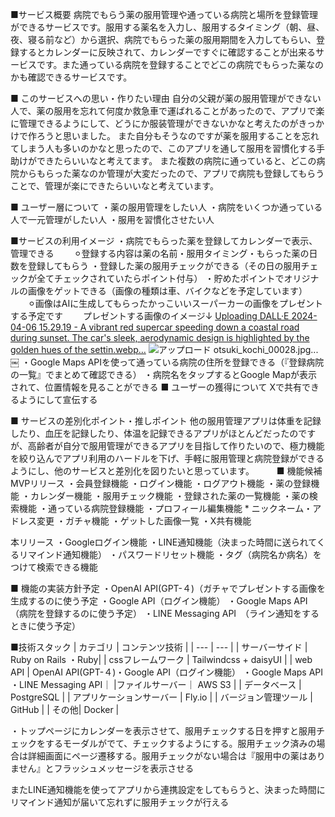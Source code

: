 ■サービス概要
病院でもらう薬の服用管理や通っている病院と場所を登録管理ができるサービスです。服用する薬名を入力し、服用するタイミング（朝、昼、夜、寝る前など）から選択、病院でもらった薬の服用期間を入力してもらい、登録するとカレンダーに反映されて、カレンダーですぐに確認することが出来るサービスです。また通っている病院を登録することでどこの病院でもらった薬なのかも確認できるサービスです。

■ このサービスへの思い・作りたい理由
自分の父親が薬の服用管理ができない人で、薬の服用を忘れて何度か救急車で運ばれることがあったので、アプリで楽に管理できるようにして、どうにか服装管理ができないかなと考えたのがきっかけで作ろうと思いました。
また自分もそうなのですが薬を服用することを忘れてしまう人も多いのかなと思ったので、このアプリを通して服用を習慣化する手助けができたらいいなと考えてます。
また複数の病院に通っていると、どこの病院からもらった薬なのか管理が大変だったので、アプリで病院も登録してもらうことで、管理が楽にできたらいいなと考えています。

■ ユーザー層について
・薬の服用管理をしたい人
・病院をいくつか通っている人で一元管理がしたい人
・服用を習慣化させたい人

■サービスの利用イメージ
・病院でもらった薬を登録してカレンダーで表示、管理できる
　　⚪︎登録する内容は薬の名前・服用タイミング・もらった薬の日数を登録してもらう
・登録した薬の服用チェックができる（その日の服用チェックが全てチェックされていたらポイント付与）
・貯めたポイントでオリジナルの画像をゲットできる（画像の種類は車、バイクなどを予定しています）
　　⚪︎画像はAIに生成してもらったかっこいいスーパーカーの画像をプレゼントする予定です
　　プレゼントする画像のイメージ↓
[Uploading DALL·E 2024-04-06 15.29.19 - A vibrant red supercar speeding down a coastal road during sunset. The car's sleek, aerodynamic design is highlighted by the golden hues of the settin.webp…]()
![アップロード otsuki_kochi_00028.jpg...]()
￼
・Google Maps APIを使って通っている病院の住所を登録できる（『登録病院の一覧』でまとめて確認できる）
・病院名をタップするとGoogle Mapが表示されて、位置情報を見ることができる
■ ユーザーの獲得について
Xで共有できるようにして宣伝する

■ サービスの差別化ポイント・推しポイント
他の服用管理アプリは体重を記録したり、血圧を記録したり、体温を記録できるアプリがほとんどだったのですが、高齢者が自分で服用管理ができるアプリを目指して作りたいので、極力機能を絞り込んでアプリ利用のハードルを下げ、手軽に服用管理と病院登録ができるようにし、他のサービスと差別化を図りたいと思っています。
　　
■ 機能候補
MVPリリース
・会員登録機能
・ログイン機能
・ログアウト機能
・薬の登録機能
・カレンダー機能
・服用チェック機能
・登録された薬の一覧機能
・薬の検索機能
・通っている病院登録機能
・プロフィール編集機能
    * ニックネーム・アドレス変更
・ガチャ機能
・ゲットした画像一覧
・X共有機能


本リリース
・Googleログイン機能
・LINE通知機能（決まった時間に送られてくるリマインド通知機能）
・パスワードリセット機能
・タグ（病院名か病名）をつけて検索できる機能


■ 機能の実装方針予定
・OpenAI API(GPT-４)（ガチャでプレゼントする画像を生成するのに使う予定
・Google API（ログイン機能） 
・Google Maps API （病院を登録するのに使う予定）
・LINE Messaging API　（ライン通知をするときに使う予定）

■技術スタック
| カテゴリ | コンテンツ技術 |
| --- | --- |
| サーバーサイド | Ruby on Rails ・Ruby|
| cssフレームワーク | Tailwindcss + daisyUI |
| web API | OpenAI API(GPT-４)・Google API（ログイン機能） ・Google Maps API ・LINE Messaging API｜
|ファイルサーバー｜ AWS S3 |
| データベース | PostgreSQL |
| アプリケーションサーバー | Fly.io |
| バージョン管理ツール | GitHub |
| その他| Docker |


・トップページにカレンダーを表示させて、服用チェックする日を押すと服用チェックをするモーダルがでて、チェックするようにする。服用チェック済みの場合は詳細画面にページ遷移する。服用チェックがない場合は『服用中の薬はありません』とフラッシュメッセージを表示させる

またLINE通知機能を使ってアプリから連携設定をしてもらうと、決まった時間にリマインド通知が届いて忘れずに服用チェックが行える